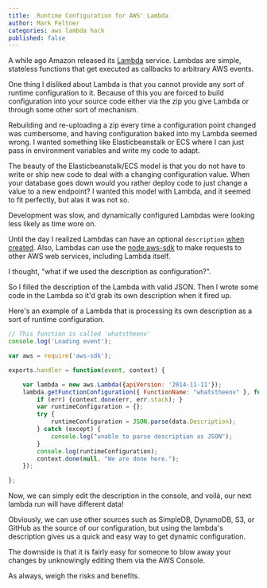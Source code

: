 ```yaml
---
title:  Runtime Configuration for AWS' Lambda
author: Mark Feltner
categories: aws lambda hack
published: false
---
```


A while ago Amazon released its [Lambda](http://aws.amazon.com/lambda/) service. Lambdas are simple, stateless  functions that get executed as callbacks to arbitrary AWS events.

One thing I disliked about Lambda is that you cannot provide any sort of runtime configuration to it. Because of this you are forced to build configuration into your source code either via the zip you give Lambda or through some other sort of mechanism.

Rebuilding and re-uploading a zip every time a configuration point changed was cumbersome, and having configuration baked into my Lambda seemed wrong. I wanted something like Elasticbeanstalk or ECS where I can just pass in environment variables and write my code to adapt.

The beauty of the Elasticbeanstalk/ECS model is that you do not have to write
or ship new code to deal with a changing configuration value. When your
database goes down would you rather deploy code to just change a value to a new endpoint?
I wanted this model with Lambda, and it seemed to fit perfectly, but alas it was not so.

Development was slow, and dynamically configured Lambdas were looking less likely as time wore on.

Until the day I realized Lambdas can have an optional `description` [when created](http://docs.aws.amazon.com/AWSJavaScriptSDK/latest/AWS/Lambda.html#createFunction-property). Also, Lambdas can use the [node aws-sdk](https://github.com/aws/aws-sdk-js) to make requests to other AWS web services, including Lambda itself.

I thought, "what if we used the description as configuration?".

So I filled the description of the Lambda with valid JSON. Then I wrote some code in the Lambda so it'd grab its own description when it fired up.

Here's an example of a Lambda that is processing its own description as a sort of runtime configuration.

``` javascript
// This function is called 'whatstheenv'
console.log('Loading event');

var aws = require('aws-sdk');

exports.handler = function(event, context) {

    var lambda = new aws.Lambda({apiVersion: '2014-11-11'});
    lambda.getFunctionConfiguration({ FunctionName: "whatstheenv" }, function(err, data){
        if (err) {context.done(err, err.stack); }
        var runtimeConfiguration = {};
        try {
            runtimeConfiguration = JSON.parse(data.Description);
        } catch (except) {
            console.log("unable to parse description as JSON");
        }
        console.log(runtimeConfiguration);
        context.done(null, "We are done here.");
    });

};
```

Now, we can simply edit the description in the console, and voilà, our next lambda run will have different data!

Obviously, we can use other sources such as SimpleDB, DynamoDB, S3, or GitHub as the source of our configuration, but using the lambda's description gives us a quick and easy way to get dynamic configuration.

The downside is that it is fairly easy for someone to blow away your changes by unknowingly editing them via the AWS Console.

As always, weigh the risks and benefits.

